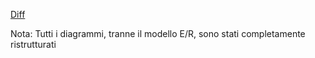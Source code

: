 [Diff](https://www.diffchecker.com/PWNoGqdG)

Nota: Tutti i diagrammi, tranne il modello E/R, sono stati completamente ristrutturati
